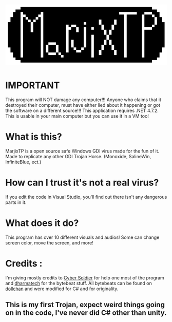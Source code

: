 # ![MTP Banner](marjtpbanner.png)

# IMPORTANT
This program will NOT damage any computer!!! Anyone who claims that it destroyed their computer, must have either lied about it happening or got the software on a different source!!!
This application requires .NET 4.7.2.
This is usable in your main computer but you can use it in a VM too!

# What is this?
MarjixTP is a open source safe Windows GDI virus made for the fun of it.
Made to replicate any other GDI Trojan Horse. (Monoxide, SalineWin, InfiniteBlue, ect.)

# How can I trust it's not a real virus?
If you edit the code in Visual Studio, you'll find out there isn't any dangerous parts in it.

# What does it do?
This program has over 10 different visuals and audios!
Some can change screen color, move the screen, and more!

# Credits :
I'm giving mostly credits to [Cyber Soldier](https://www.youtube.com/watch?v=qnngjSVvpzM) for help one most of the program and [dharmatech](https://gist.github.com/dharmatech/6cb8fb83e46d56a1cc37f32e42559714) for the bytebeat stuff.
All bytebeats can be found on [dollchan](https://dollchan.net/bytebeat/) and were modified for C# and for originality.

## This is my first Trojan, expect weird things going on in the code, I've never did C# other than unity.
